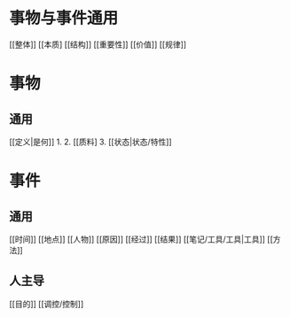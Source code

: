 # 事物与事件通用
[[整体]]
[[本质]
[[结构]]
[[重要性]]
[[价值]]
[[规律]]

# 事物
## 通用
[[定义|是何]]
	1. 
	2. [[质料]
	3. [[状态|状态/特性]]

# 事件
## 通用
[[时间]]
[[地点]]
[[人物]]
[[原因]]
[[经过]]
[[结果]]
[[笔记/工具/工具|工具]]
[[方法]]
## 人主导
[[目的]]
[[调控/控制]]








